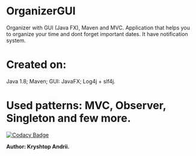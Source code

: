# OrganizerGUI

Organizer with GUI (Java FX), Maven and MVC.
Application that helps you to organize your time and dont forget important dates.
It have notification system.

# Created on:
Java 1.8;
Maven;
GUI: JavaFX;
Log4j + slf4j.

# Used patterns: MVC, Observer, Singleton and few more.

[![Codacy Badge](https://api.codacy.com/project/badge/Grade/bde667099e30419885411102eeaaba81)](https://www.codacy.com/app/AndriiKryshtop/OrganizerGUI?utm_source=github.com&amp;utm_medium=referral&amp;utm_content=AndriiKryshtop/OrganizerGUI&amp;utm_campaign=Badge_Grade)

**Author: Kryshtop Andrii.**
